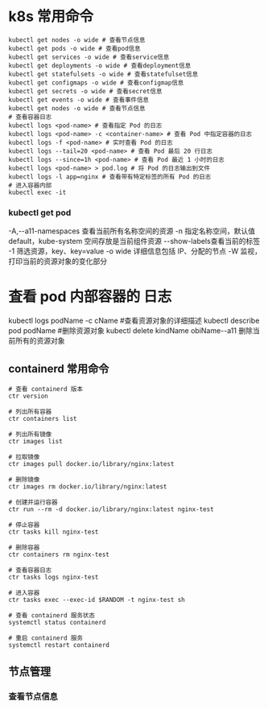 # k8s 常用命令
```
kubectl get nodes -o wide # 查看节点信息
kubectl get pods -o wide # 查看pod信息
kubectl get services -o wide # 查看service信息
kubectl get deployments -o wide # 查看deployment信息
kubectl get statefulsets -o wide # 查看statefulset信息
kubectl get configmaps -o wide # 查看configmap信息
kubectl get secrets -o wide # 查看secret信息
kubectl get events -o wide # 查看事件信息
kubectl get nodes -o wide # 查看节点信息
# 查看容器日志
kubectl logs <pod-name> # 查看指定 Pod 的日志
kubectl logs <pod-name> -c <container-name> # 查看 Pod 中指定容器的日志
kubectl logs -f <pod-name> # 实时查看 Pod 的日志
kubectl logs --tail=20 <pod-name> # 查看 Pod 最后 20 行日志
kubectl logs --since=1h <pod-name> # 查看 Pod 最近 1 小时的日志
kubectl logs <pod-name> > pod.log # 将 Pod 的日志输出到文件
kubectl logs -l app=nginx # 查看带有特定标签的所有 Pod 的日志
# 进入容器内部
kubectl exec -it 

```
### kubectl get pod
-A,--a11-namespaces 查看当前所有名称空间的资源
-n 指定名称空间，默认值 default，kube-system 空间存放是当前组件资源
--show-labels查看当前的标签
-1 筛选资源，key、key=value
-o wide 详细信息包括 IP、分配的节点
-W 监视，打印当前的资源对象的变化部分


# 査看 pod 内部容器的 日志
kubectl logs podName -c cName
#查看资源对象的详细描述
kubectl describe pod podName
#删除资源对象
kubectl delete kindName obiName--a11 删除当前所有的资源对象


## containerd 常用命令
```
# 查看 containerd 版本
ctr version

# 列出所有容器
ctr containers list

# 列出所有镜像
ctr images list

# 拉取镜像
ctr images pull docker.io/library/nginx:latest

# 删除镜像
ctr images rm docker.io/library/nginx:latest

# 创建并运行容器
ctr run --rm -d docker.io/library/nginx:latest nginx-test

# 停止容器
ctr tasks kill nginx-test

# 删除容器
ctr containers rm nginx-test

# 查看容器日志
ctr tasks logs nginx-test

# 进入容器
ctr tasks exec --exec-id $RANDOM -t nginx-test sh

# 查看 containerd 服务状态
systemctl status containerd

# 重启 containerd 服务
systemctl restart containerd

```

## 节点管理

### 查看节点信息

